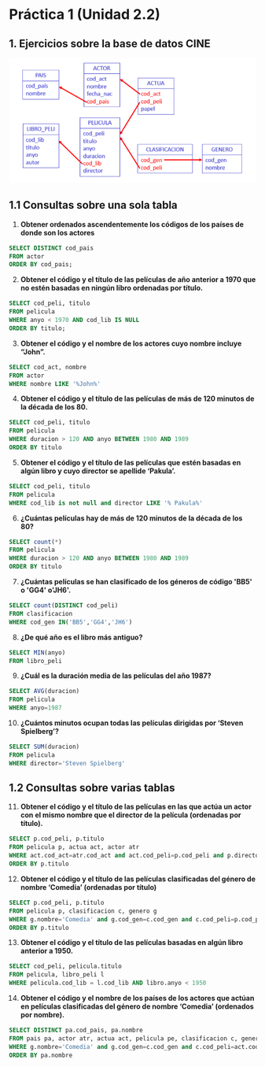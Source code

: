 # Práctica 1 (Unidad 2.2)

## 1. Ejercicios sobre la base de datos CINE

![Esquema de la estructura de la base de datos](.pics/CINE.png "Esquema CINE")

## 1.1 Consultas sobre una sola tabla

1. **Obtener ordenados ascendentemente los códigos de los países de donde son los actores**

```sql
SELECT DISTINCT cod_pais
FROM actor
ORDER BY cod_pais;
```

2. **Obtener el código y el título de las películas de año anterior a 1970 que no estén basadas en ningún libro ordenadas por título.**

```sql
SELECT cod_peli, titulo
FROM pelicula
WHERE anyo < 1970 AND cod_lib IS NULL
ORDER BY titulo;
```

3. **Obtener el código y el nombre de los actores cuyo nombre incluye “John”.**

```sql
SELECT cod_act, nombre
FROM actor
WHERE nombre LIKE '%John%'
```

4. **Obtener el código y el título de las películas de más de 120 minutos de la década de los 80.**

```sql
SELECT cod_peli, titulo
FROM pelicula
WHERE duracion > 120 AND anyo BETWEEN 1980 AND 1989
ORDER BY titulo
```

5. **Obtener el código y el título de las películas que estén basadas en algún libro y cuyo director se apellide ‘Pakula’.**

```sql
SELECT cod_peli, titulo
FROM pelicula
WHERE cod_lib is not null and director LIKE '% Pakula%'
```

6. **¿Cuántas películas hay de más de 120 minutos de la década de los 80?**

```sql
SELECT count(*)
FROM pelicula
WHERE duracion > 120 AND anyo BETWEEN 1980 AND 1989
ORDER BY titulo
```

7. **¿Cuántas películas se han clasificado de los géneros de código 'BB5' o 'GG4' o'JH6'.**

```sql
SELECT count(DISTINCT cod_peli)
FROM clasificacion
WHERE cod_gen IN('BB5','GG4','JH6')
```

8. **¿De qué año es el libro más antiguo?**

```sql
SELECT MIN(anyo)
FROM libro_peli
```

9. **¿Cuál es la duración media de las películas del año 1987?**

```sql
SELECT AVG(duracion)
FROM pelicula
WHERE anyo=1987
```

10. **¿Cuántos minutos ocupan todas las películas dirigidas por ‘Steven Spielberg’?**

```sql
SELECT SUM(duracion)
FROM pelicula
WHERE director='Steven Spielberg'
```

## 1.2 Consultas sobre varias tablas

11. **Obtener el código y el título de las películas en las que actúa un actor con el mismo nombre que el director de la película (ordenadas por título).**

```sql
SELECT p.cod_peli, p.titulo
FROM pelicula p, actua act, actor atr
WHERE act.cod_act=atr.cod_act and act.cod_peli=p.cod_peli and p.director=atr.nombre
ORDER BY p.titulo
```

12. **Obtener el código y el título de las películas clasificadas del género de nombre ‘Comedia’ (ordenadas por título)**

```sql
SELECT p.cod_peli, p.titulo
FROM pelicula p, clasificacion c, genero g
WHERE g.nombre='Comedia' and g.cod_gen=c.cod_gen and c.cod_peli=p.cod_peli
ORDER BY p.titulo
```

13. **Obtener el código y el título de las películas basadas en algún libro anterior a 1950.**

```sql
SELECT cod_peli, pelicula.titulo
FROM pelicula, libro_peli l
WHERE pelicula.cod_lib = l.cod_lib AND libro.anyo < 1950
```

14. **Obtener el código y el nombre de los países de los actores que actúan en películas clasificadas del género de nombre ‘Comedia’ (ordenados por nombre).**

```sql
SELECT DISTINCT pa.cod_pais, pa.nombre
FROM pais pa, actor atr, actua act, pelicula pe, clasificacion c, genero g
WHERE g.nombre='Comedia' and g.cod_gen=c.cod_gen and c.cod_peli=act.cod_peli and act.cod_act=atr.cod_act and atr.cod_pais=pa.cod_pais
ORDER BY pa.nombre
```